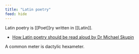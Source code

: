 ```yaml
---
title: "Latin poetry"
feed: hide
---
```


Latin poetry is [[Poet]]ry written in [[Latin]]. 

* [How Latin poetry should be read aloud by Dr Michael Skupin](https://www.youtube.com/watch?v=RS0WYQ3Ak2Q)


A common meter is dactylic hexameter. 

